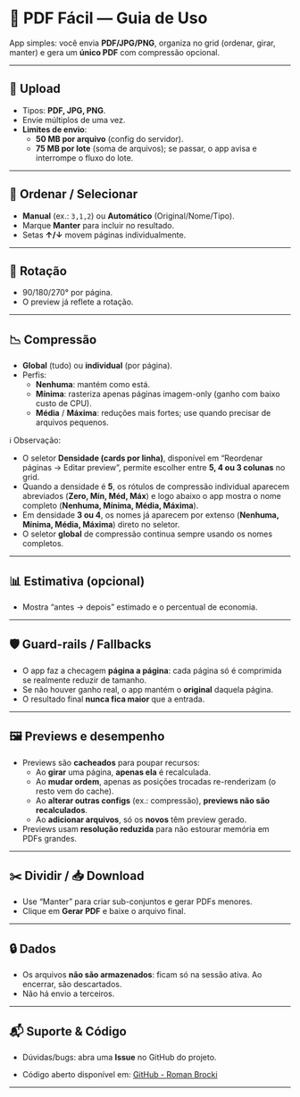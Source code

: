 # 📄 PDF Fácil — Guia de Uso

App simples: você envia **PDF/JPG/PNG**, organiza no grid (ordenar, girar, manter) e gera um **único PDF** com compressão opcional.

---

## 📂 Upload
- Tipos: **PDF, JPG, PNG**.
- Envie múltiplos de uma vez.
- **Limites de envio**:
  - **50 MB por arquivo** (config do servidor).
  - **75 MB por lote** (soma de arquivos); se passar, o app avisa e interrompe o fluxo do lote.

---

## 🔀 Ordenar / Selecionar
- **Manual** (ex.: `3,1,2`) ou **Automático** (Original/Nome/Tipo).
- Marque **Manter** para incluir no resultado.
- Setas **↑/↓** movem páginas individualmente.

---

## 🔄 Rotação
- 90/180/270° por página.
- O preview já reflete a rotação.

---

## 📉 Compressão
- **Global** (tudo) ou **individual** (por página).
- Perfis:
  - **Nenhuma**: mantém como está.
  - **Mínima**: rasteriza apenas páginas imagem-only (ganho com baixo custo de CPU).
  - **Média** / **Máxima**: reduções mais fortes; use quando precisar de arquivos pequenos.

ℹ️ Observação:
  - O seletor **Densidade (cards por linha)**, disponível em “Reordenar páginas → Editar preview”, permite escolher entre **5, 4 ou 3 colunas** no grid.  
  - Quando a densidade é **5**, os rótulos de compressão individual aparecem abreviados (**Zero, Mín, Méd, Máx**) e logo abaixo o app mostra o nome completo (**Nenhuma, Mínima, Média, Máxima**).  
  - Em densidade **3 ou 4**, os nomes já aparecem por extenso (**Nenhuma, Mínima, Média, Máxima**) direto no seletor.  
  - O seletor **global** de compressão continua sempre usando os nomes completos.

  

---

## 📊 Estimativa (opcional)
- Mostra “antes → depois” estimado e o percentual de economia.

---

## 🛡️ Guard-rails / Fallbacks
- O app faz a checagem **página a página**: cada página só é comprimida se realmente reduzir de tamanho.
- Se não houver ganho real, o app mantém o **original** daquela página.
- O resultado final **nunca fica maior** que a entrada.

---

## 🖼️ Previews e desempenho
- Previews são **cacheados** para poupar recursos:
  - Ao **girar** uma página, **apenas ela** é recalculada.
  - Ao **mudar ordem**, apenas as posições trocadas re-renderizam (o resto vem do cache).
  - Ao **alterar outras configs** (ex.: compressão), **previews não são recalculados**.
  - Ao **adicionar arquivos**, só os **novos** têm preview gerado.
- Previews usam **resolução reduzida** para não estourar memória em PDFs grandes.

---

## ✂️ Dividir / 📥 Download
- Use “Manter” para criar sub-conjuntos e gerar PDFs menores.
- Clique em **Gerar PDF** e baixe o arquivo final.

---

## 🔒 Dados
- Os arquivos **não são armazenados**: ficam só na sessão ativa. Ao encerrar, são descartados.
- Não há envio a terceiros.

---

## 📬 Suporte & Código
- Dúvidas/bugs: abra uma **Issue** no GitHub do projeto.

- Código aberto disponível em: [GitHub - Roman Brocki](https://github.com/RomanBrocki/PDF_Facil)  

---
